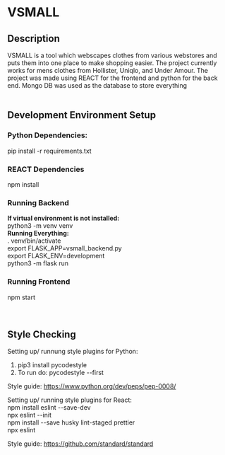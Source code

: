 # VSMALL


## Description<br>
VSMALL is a tool which webscapes clothes from various webstores and puts them into one place to make shopping easier.
The project currently works for mens clothes from Hollister, Uniqlo, and Under Amour.
The project was made using REACT for the frontend and python for the back end. Mongo DB was used as the database to store everything<br><br>

## Development Environment Setup <br>
### Python Dependencies: <br>
pip install -r requirements.txt <br>
### REACT Dependencies <br>
npm install <br>
### Running Backend <br>
**If virtual environment is not installed:** <br>
python3 -m venv venv <br> 
**Running Everything:** <br>
. venv/bin/activate <br>
export FLASK_APP=vsmall_backend.py <br>
export FLASK_ENV=development<br>
python3 -m flask run <br>
### Running Frontend <br>
npm start <br> <br> <br>

## Style Checking <br>
Setting up/ runnung style plugins for Python:
1. pip3 install pycodestyle
2. To run do: pycodestyle --first <fileName> 

Style guide: https://www.python.org/dev/peps/pep-0008/ <br>

Setting up/ running style plugins for React:<br>
npm install eslint --save-dev <br>
npx eslint --init <br>
npm install --save husky lint-staged prettier <br>
npx eslint <your file> <br>

Style guide: https://github.com/standard/standard
